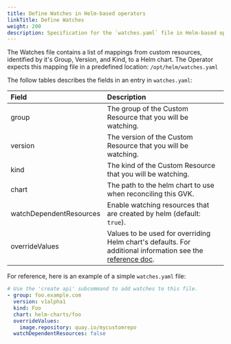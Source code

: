 ```yaml
---
title: Define Watches in Helm-based operators
linkTitle: Define Watches
weight: 200
description: Specification for the `watches.yaml` file in Helm-based operators.
---
```


The Watches file contains a list of mappings from custom resources, identified
by it's Group, Version, and Kind, to a Helm chart. The Operator
expects this mapping file in a predefined location: `/opt/helm/watches.yaml`

The follow tables describes the fields in an entry in `watches.yaml`:

| Field                   | Description                                                                                                                  |
| :---------------------- | :--------------------------------------------------------------------------------------------------------------------------- |
| group                   | The group of the Custom Resource that you will be watching.                                                                  |
| version                 | The version of the Custom Resource that you will be watching.                                                                |
| kind                    | The kind of the Custom Resource that you will be watching.                                                                   |
| chart                   | The path to the helm chart to use when reconciling this GVK.                                                                 |
| watchDependentResources | Enable watching resources that are created by helm (default: `true`).                                                        |
| overrideValues          | Values to be used for overriding Helm chart's defaults. For additional information see the [reference doc][override-values]. |

For reference, here is an example of a simple `watches.yaml` file:

```yaml
# Use the 'create api' subcommand to add watches to this file.
- group: foo.example.com
  version: v1alpha1
  kind: Foo
  chart: helm-charts/foo
  overrideValues:
    image.repository: quay.io/mycustomrepo
  watchDependentResources: false
```

[override-values]: /docs/building-operators/helm/reference/advanced_features/override_values/
